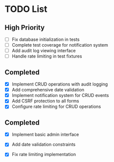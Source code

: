 # TODO List
## High Priority
- [ ] Fix database initialization in tests
- [ ] Complete test coverage for notification system
- [ ] Add audit log viewing interface
- [ ] Handle rate limiting in test fixtures

## Completed
- [x] Implement CRUD operations with audit logging
- [x] Add comprehensive date validation
- [x] Implement notification system for CRUD events
- [x] Add CSRF protection to all forms
- [x] Configure rate limiting for CRUD operations

## Completed
- [x] Implement basic admin interface
- [x] Add date validation constraints
- [x] Fix rate limiting implementation

